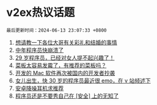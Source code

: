 # v2ex热议话题

`最后更新时间：2024-06-13 23:07:33 +0800`

1. [想请教一下各位大哥有关彩礼和结婚的事情](https://www.v2ex.com/t/1049225)
1. [中年程序员快崩溃了](https://www.v2ex.com/t/1049084)
1. [29 岁程序员，已经对女人提不起兴趣了！](https://www.v2ex.com/t/1049180)
1. [菜板太容易发霉了，有推荐的菜板吗？](https://www.v2ex.com/t/1049183)
1. [开发的 Mac 软件再次被国内的开发者抄袭](https://www.v2ex.com/t/1049120)
1. [女儿出生，快 30 岁的程序员最近很 emo，在 v 站倾述下](https://www.v2ex.com/t/1049125)
1. [安卓降噪耳机求推荐](https://www.v2ex.com/t/1049087)
1. [程序员还是不要秀自己在 [安全] 上的无知了](https://www.v2ex.com/t/1049141)

